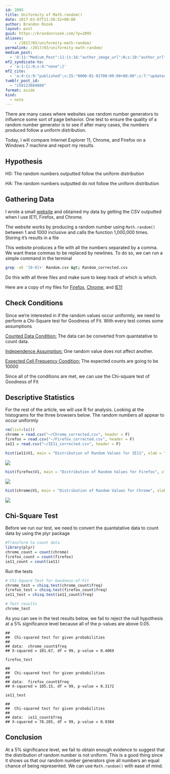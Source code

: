 ```yaml
---
id: 2095
title: Uniformity of Math.random()
date: 2017-03-07T21:50:52+00:00
author: Brandon Rozek
layout: post
guid: https://brandonrozek.com/?p=2095
aliases:
    - /2017/03/uniformity-math-random/
permalink: /2017/03/uniformity-math-random/
medium_post:
  - 'O:11:"Medium_Post":11:{s:16:"author_image_url";N;s:10:"author_url";N;s:11:"byline_name";N;s:12:"byline_email";N;s:10:"cross_link";N;s:2:"id";N;s:21:"follower_notification";N;s:7:"license";N;s:14:"publication_id";N;s:6:"status";N;s:3:"url";N;}'
mf2_syndicate-to:
  - 'a:1:{i:0;s:4:"none";}'
mf2_cite:
  - 'a:4:{s:9:"published";s:25:"0000-01-01T00:00:00+00:00";s:7:"updated";s:25:"0000-01-01T00:00:00+00:00";s:8:"category";a:1:{i:0;s:0:"";}s:6:"author";a:0:{}}'
tumblr_post_id:
  - "158123669889"
format: aside
kind:
  - note
---
```

There are many cases where websites use random number generators to influence some sort of page behavior. One test to ensure the quality of a random number generator is to see if after many cases, the numbers produced follow a uniform distribution.

<!--more-->

Today, I will compare Internet Explorer 11, Chrome, and Firefox on a Windows 7 machine and report my results.

## Hypothesis

H0: The random numbers outputted follow the uniform distribution

HA: The random numbers outputted do not follow the uniform distribution

## Gathering Data

I wrote a small [website](http://share.zeropointshift.com/files/2017/03/random.html) and obtained my data by getting the CSV outputted when I use IE11, Firefox, and Chrome.

The website works by producing a random number using <code class='language-javascript'>Math.random()</code> between 1 and 1000 inclusive and calls the function 1,000,000 times. Storing it&#8217;s results in a file

This website produces a file with all the numbers separated by a comma. We want these commas to be replaced by newlines. To do so, we can run a simple command in the terminal

```bash
grep -oE '[0-9]+' Random.csv &gt; Random_corrected.csv
```

Do this with all three files and make sure to keep track of which is which.

Here are a copy of my files for [Firefox](https://brandonrozek.com/wp-content/uploads/2017/03/Firefox_corrected.csv), [Chrome](https://brandonrozek.com/wp-content/uploads/2017/03/Chrome_corrected-1.csv), and [IE11](https://brandonrozek.com/wp-content/uploads/2017/03/IE11_corrected.csv)

## Check Conditions

Since we&#8217;re interested in if the random values occur uniformly, we need to perform a Chi-Square test for Goodness of Fit. With every test comes some assumptions

<u>Counted Data Condition:</u> The data can be converted from quantatative to count data.

<u>Independence Assumption:</u> One random value does not affect another.

<u>Expected Cell Frequency Condition:</u> The expected counts are going to be 10000

Since all of the conditions are met, we can use the Chi-square test of Goodness of Fit

## Descriptive Statistics

For the rest of the article, we will use R for analysis. Looking at the histograms for the three browsers below. The random numbers all appear to occur uniformly

```R
rm(list=ls())
chrome = read.csv("~/Chrome_corrected.csv", header = F)
firefox = read.csv("~/Firefox_corrected.csv", header = F)
ie11 = read.csv("~/IE11_corrected.csv", header = F)
```

```R
hist(ie11$V1, main = "Distribution of Random Values for IE11", xlab = "Random Value")
```

![](https://brandonrozek.com/wp-content/uploads/2017/03/ie11hist.png) 

```R
hist(firefox$V1, main = "Distribution of Random Values for Firefox", xlab = "Random Value")
```

![](https://brandonrozek.com/wp-content/uploads/2017/03/firefoxhist.png) 

```R
hist(chrome$V1, main = "Distribution of Random Values for Chrome", xlab = "Random Value")
```

![](https://brandonrozek.com/wp-content/uploads/2017/03/chromehist.png) 

## Chi-Square Test

Before we run our test, we need to convert the quantatative data to count data by using the plyr package

```R
#Transform to count data
library(plyr)
chrome_count = count(chrome)
firefox_count = count(firefox)
ie11_count = count(ie11)
```

Run the tests

```R
# Chi-Square Test for Goodness-of-Fit
chrome_test = chisq.test(chrome_count$freq)
firefox_test = chisq.test(firefox_count$freq)
ie11_test = chisq.test(ie11_count$freq)

# Test results
chrome_test
```

As you can see in the test results below, we fail to reject the null hypothesis at a 5% significance level because all of the p-values are above 0.05.

    ## 
    ##  Chi-squared test for given probabilities
    ## 
    ## data:  chrome_count$freq
    ## X-squared = 101.67, df = 99, p-value = 0.4069

`firefox_test`

    ## 
    ##  Chi-squared test for given probabilities
    ## 
    ## data:  firefox_count$freq
    ## X-squared = 105.15, df = 99, p-value = 0.3172

`ie11_test`

    ## 
    ##  Chi-squared test for given probabilities
    ## 
    ## data:  ie11_count$freq
    ## X-squared = 78.285, df = 99, p-value = 0.9384

## Conclusion

At a 5% significance level, we fail to obtain enough evidence to suggest that the distribution of random number is not uniform. This is a good thing since it shows us that our random number generators give all numbers an equal chance of being represented. We can use `Math.random()` with ease of mind.